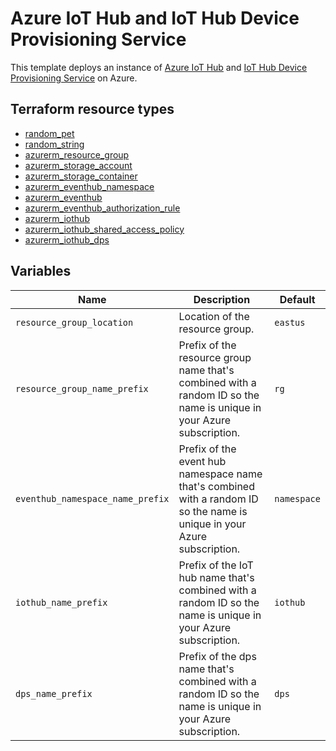 # Azure IoT Hub and IoT Hub Device Provisioning Service

This template deploys an instance of [Azure IoT Hub](https://learn.microsoft.com/azure/iot-hub/) and [IoT Hub Device Provisioning Service](https://learn.microsoft.com/azure/iot-dps/) on Azure.

## Terraform resource types

* [random_pet](https://registry.terraform.io/providers/hashicorp/random/latest/docs/resources/pet)
* [random_string](https://registry.terraform.io/providers/hashicorp/random/latest/docs/resources/string)
* [azurerm_resource_group](https://registry.terraform.io/providers/hashicorp/azurerm/latest/docs/resources/resource_group)
* [azurerm_storage_account](https://registry.terraform.io/providers/hashicorp/azurerm/latest/docs/resources/storage_account)
* [azurerm_storage_container](https://registry.terraform.io/providers/hashicorp/azurerm/latest/docs/resources/storage_container)
* [azurerm_eventhub_namespace](https://registry.terraform.io/providers/hashicorp/azurerm/latest/docs/resources/eventhub_namespace)
* [azurerm_eventhub](https://registry.terraform.io/providers/hashicorp/azurerm/latest/docs/resources/eventhub)
* [azurerm_eventhub_authorization_rule](https://registry.terraform.io/providers/hashicorp/azurerm/latest/docs/resources/eventhub_authorization_rule)
* [azurerm_iothub](https://registry.terraform.io/providers/hashicorp/azurerm/latest/docs/resources/iothub)
* [azurerm_iothub_shared_access_policy](https://registry.terraform.io/providers/hashicorp/azurerm/latest/docs/resources/iothub_shared_access_policy)
* [azurerm_iothub_dps](https://registry.terraform.io/providers/hashicorp/azurerm/latest/docs/resources/iothub_dps)

## Variables

| Name | Description | Default |
| ---- | ----------- | ------- |
| `resource_group_location` | Location of the resource group. | `eastus` |
| `resource_group_name_prefix` | Prefix of the resource group name that's combined with a random ID so the name is unique in your Azure subscription. | `rg` |
| `eventhub_namespace_name_prefix` | Prefix of the event hub namespace name that's combined with a random ID so the name is unique in your Azure subscription. | `namespace` |
| `iothub_name_prefix` | Prefix of the IoT hub name that's combined with a random ID so the name is unique in your Azure subscription. | `iothub` |
| `dps_name_prefix` | Prefix of the dps name that's combined with a random ID so the name is unique in your Azure subscription. | `dps` |
